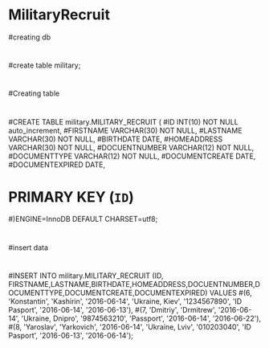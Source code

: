 # MilitaryRecruit
#creating db
#
#create table military;
#
#
#Creating table
#
#
#CREATE TABLE military.MILITARY_RECRUIT (
#ID INT(10) NOT NULL auto_increment, 
#FIRSTNAME VARCHAR(30) NOT NULL,
#LASTNAME VARCHAR(30) NOT NULL,
#BIRTHDATE DATE,
#HOMEADDRESS VARCHAR(30) NOT NULL,
#DOCUENTNUMBER VARCHAR(12) NOT NULL,
#DOCUMENTTYPE VARCHAR(12) NOT NULL,
#DOCUMENTCREATE DATE,
#DOCUMENTEXPIRED DATE, 
# PRIMARY KEY (`ID`)
#)ENGINE=InnoDB DEFAULT CHARSET=utf8;
#
#
#
#insert data
#
#INSERT INTO military.MILITARY_RECRUIT (ID, FIRSTNAME,LASTNAME,BIRTHDATE,HOMEADDRESS,DOCUENTNUMBER,DOCUMENTTYPE,DOCUMENTCREATE,DOCUMENTEXPIRED) VALUES
#(6, 'Konstantin', 'Kashirin', '2016-06-14', 'Ukraine, Kiev', '1234567890', 'ID Pasport', '2016-06-14', '2016-06-13'),
#(7, 'Dmitriy', 'Drmitrew', '2016-06-14', 'Ukraine, Dnipro', '9874563210', 'Passport', '2016-06-14', '2016-06-22'),
#(8, 'Yaroslav', 'Yarkovich', '2016-06-14', 'Ukraine, Lviv', '010203040', 'ID Pasport', '2016-06-13', '2016-06-14');
